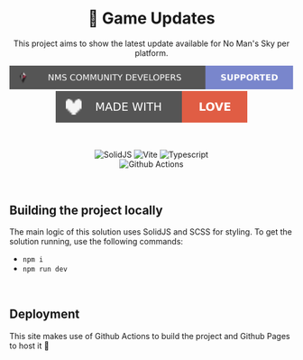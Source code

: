 <div align="center">

# 📀 Game Updates

This project aims to show the latest update available for No Man's Sky per platform.

  [![Supported by the No Man's Sky Community Developers & Designers](https://raw.githubusercontent.com/NMSCD/About/master/badge/purple-ftb.svg)][nmscd] <br />
  ![madeWithLove](./.github/badges/built-with-love.svg)

  <br /> 
  
  ![SolidJS](https://img.shields.io/badge/Solid%20JS-2C4F7C?style=for-the-badge&logo=solid&logoColor=white)
  ![Vite](https://img.shields.io/badge/Vite-B73BFE?style=for-the-badge&logo=vite&logoColor=FFD62E)
  ![Typescript](https://img.shields.io/badge/TypeScript-007ACC?style=for-the-badge&logo=typescript&logoColor=white)
  <br/>![Github Actions](https://img.shields.io/badge/Github%20Actions-2088FF?style=for-the-badge&logo=github%20actions&logoColor=white)

</div>

<br />


## Building the project locally

The main logic of this solution uses SolidJS and SCSS for styling. To get the solution running, use the following commands:

- `npm i`
- `npm run dev`

<br />

## Deployment

This site makes use of Github Actions to build the project and Github Pages to host it 💪


<!-- Links used in the page -->

[nmscd]: https://github.com/NMSCD?ref=nmscdCommunitySearch